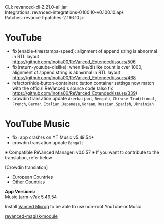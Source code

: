 CLI: revanced-cli-2.21.0-all.jar  
Integrations: revanced-integrations-0.100.10-v0.100.10.apk  
Patches: revanced-patches-2.166.10.jar  

YouTube
==
- fix(enable-timestamps-speed): alignment of append string is abnormal in RTL layout https://github.com/inotia00/ReVanced_Extended/issues/506
- fix(return-youtube-dislike): when like/dislike count is over 1000, alignment of append string is abnormal in RTL layout https://github.com/inotia00/ReVanced_Extended/issues/468
- refactor(hide-button-container): button container settings now match with the official ReVanced's source code (also fix https://github.com/inotia00/ReVanced_Extended/issues/339)
- crowdin translation update
`Azerbaijani`, `Bengali`, `Chinese Traditional`, `French`, `German`, `Italian`, `Japanese`, `Korean`, `Russian`, `Spanish`, `Ukrainian`


YouTube Music
==
- fix: app crashes on YT Music v5.49.54+
- crowdin translation update
`Bengali`


※ Compatible ReVanced Manager: v0.0.57
※ If you want to contribute to the translation, refer below

[Crowdin translation]
- [European Countries](https://crowdin.com/project/revancedextendedeu)
- [Other Countries](https://crowdin.com/project/revancedextended)
  
**App Versions:**  
Music (arm-v7a): 5.49.54  

Install [Vanced Microg](https://github.com/TeamVanced/VancedMicroG/releases) to be able to use non-root YouTube or Music  

[revanced-magisk-module](https://github.com/j-hc/revanced-magisk-module)  
